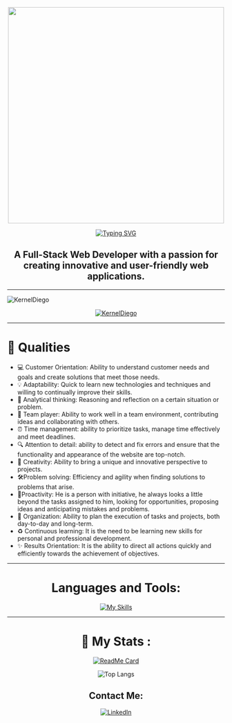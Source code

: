 <div id="header" align="center">
  <img src="https://i.giphy.com/media/qgQUggAC3Pfv687qPC/giphy.webp" width="500">
  
  [![Typing SVG](https://readme-typing-svg.demolab.com?font=Fira+Code&size=46&duration=1000&pause=10000&center=true&vCenter=true&random=false&width=435&height=70&lines=Hi%2C+I'm+Diego)](https://git.io/typing-svg)
  
  <h2 align="center">A Full-Stack Web Developer with a passion for creating innovative and user-friendly web applications.</h3>
  </div>


---

<p align="left"><img src="https://komarev.com/ghpvc/?username=KernelDiego&label=Profile%20views&color=blue&style=flat" alt="KernelDiego" /></p>
<p align="center"><a href="https://github.com/ryo-ma/github-profile-trophy"><img src="https://github-profile-trophy.vercel.app/?username=KernelDiego&theme=monokai" alt="KernelDiego" /></a></p>

---

# 🌟 Qualities

- 💻 Customer Orientation: Ability to understand customer needs and goals and create solutions that meet those needs.
- 💡 Adaptability: Quick to learn new technologies and techniques and willing to continually improve their skills.
- 🧠 Analytical thinking: Reasoning and reflection on a certain situation or problem.
- 🤝 Team player: Ability to work well in a team environment, contributing ideas and collaborating with others.
- ⏰ Time management: ability to prioritize tasks, manage time effectively and meet deadlines.
- 🔍 Attention to detail: ability to detect and fix errors and ensure that the functionality and appearance of the website are top-notch.
- 🎨 Creativity: Ability to bring a unique and innovative perspective to projects.
- 🛠️Problem solving: Efficiency and agility when finding solutions to problems that arise.
- 🚀Proactivity: He is a person with initiative, he always looks a little beyond the tasks assigned to him, looking for opportunities, proposing ideas and anticipating mistakes and problems.
- 📝 Organization: Ability to plan the execution of tasks and projects, both day-to-day and long-term.
- ♻️ Continuous learning: It is the need to be learning new skills for personal and professional development.
- ✨ Results Orientation: It is the ability to direct all actions quickly and efficiently towards the achievement of objectives.


---

<div align="center">

# Languages and Tools:
<!--
<a href="https://es.reactjs.org/"><img src="https://github.com/devicons/devicon/blob/master/icons/react/react-original.svg" title="REACT" alt="React" width="70" height="70"/>&nbsp;</a>
<a href="https://www.typescriptlang.org/"><img src="https://github.com/devicons/devicon/blob/master/icons/typescript/typescript-plain.svg" title="Typescript" alt="Typescript" width="70" height="70"/>&nbsp;</a>
<a href="https://developer.mozilla.org/es/docs/Web/JavaScript"><img src="https://github.com/devicons/devicon/blob/master/icons/javascript/javascript-plain.svg" title="Javascript" alt="Javascript" width="70" height="70"/>&nbsp;</a>
<a href="https://nodejs.org/es"><img src="https://github.com/devicons/devicon/blob/master/icons/nodejs/nodejs-plain.svg" title="Node.js" alt="Node.js" width="70" height="70"/>&nbsp;</a>
<a href="https://es.redux.js.org/"><img src="https://github.com/devicons/devicon/blob/master/icons/redux/redux-original.svg" title="Redux" alt="Redux" width="70" height="70"/>&nbsp;</a>
<a href="https://www.postgresql.org/"><img src="https://github.com/devicons/devicon/blob/master/icons/postgresql/postgresql-plain.svg" title="PostgreSQL" alt="PostgreSQL" width="70" height="70"/>&nbsp;</a>
<a href="https://www.mongodb.com/es"><img src="https://github.com/devicons/devicon/blob/master/icons/mongodb/mongodb-original-wordmark.svg" title="MongoDB" alt="MongoDB" width="70" height="70"/>&nbsp;</a>
<a href="https://expressjs.com/es/"><img src="https://github.com/devicons/devicon/blob/master/icons/express/express-original-wordmark.svg" title="Express" alt="Express" width="70" height="70"/>&nbsp;</a>
<a href="https://graphql.org/"><img src="https://github.com/devicons/devicon/blob/master/icons/graphql/graphql-plain.svg" title="GraphQL" alt="GraphQL" width="70" height="70"/>&nbsp;</a>
<a href="https://nextjs.org/"><img src="https://github.com/devicons/devicon/blob/master/icons/nextjs/nextjs-original-wordmark.svg" title="NextJS" alt="NextJS" width="70" height="70"/>&nbsp;</a>
<a href="https://git-scm.com/"><img src="https://github.com/devicons/devicon/blob/master/icons/git/git-plain-wordmark.svg" title="Git" alt="Git" width="70" height="70"/>&nbsp;</a>
<a href="https://sass-lang.com/"><img src="https://github.com/devicons/devicon/blob/master/icons/sass/sass-original.svg" title="SASS" alt="SASS" width="70" height="70"/>&nbsp;</a>
<a href="https://developer.mozilla.org/en-US/docs/Glossary/HTML5"><img src="https://github.com/devicons/devicon/blob/master/icons/html5/html5-plain.svg" title="HTML5" alt="HTML5" width="70" height="70"/>&nbsp;</a>
<a href="https://developer.mozilla.org/es/docs/Web/CSS"><img src="https://github.com/devicons/devicon/blob/master/icons/css3/css3-plain.svg" title="CSS3" alt="CSS3" width="70" height="70"/>&nbsp;</a>
<a href="https://tailwindcss.com/"><img src="https://github.com/devicons/devicon/blob/master/icons/tailwindcss/tailwindcss-plain.svg" title="TailwindCSS" alt="TailwindCSS" width="70" height="70"/>&nbsp;</a>
<a href="https://mui.com/"><img src="https://github.com/devicons/devicon/blob/master/icons/materialui/materialui-original.svg" title="Materialui" alt="Materialui" width="70" height="70"/>&nbsp;</a>
<a href="https://flutter.dev/"><img src="https://github.com/devicons/devicon/blob/master/icons/flutter/flutter-plain.svg" title="Flutter" alt="Flutter" width="70" height="70"/>&nbsp;</a>
<a href="https://www.python.org/"><img src="https://github.com/devicons/devicon/blob/master/icons/python/python-original.svg" title="Python" alt="Python" width="70" height="70"/>&nbsp;</a>
<a href="https://www.gnu.org/software/bash/"><img src="https://github.com/devicons/devicon/blob/master/icons/bash/bash-original.svg" title="Bash" alt="Bash" width="70" height="70"/>&nbsp;</a>
<a href="https://www.arduino.cc/"><img src="https://github.com/devicons/devicon/blob/master/icons/arduino/arduino-original-wordmark.svg" title="Arduino" alt="Arduino" width="70" height="70"/>&nbsp;</a>
<a href="https://jquery.com/"><img src="https://github.com/devicons/devicon/blob/master/icons/jquery/jquery-original-wordmark.svg" title="JQuery" alt="JQuery" width="70" height="70"/>&nbsp;</a>
-->

[![My Skills](https://skillicons.dev/icons?i=vscode,git,github,linux,bash,powershell,vim,raspberrypi,arduino,py,html,pug,js,ts,react,redux,astro,vercel,nextjs,regex,threejs,jest,postman,css,sass,bootstrap,tailwind,materialui,svg,aws,dynamodb,nodejs,deno,postgres,sequelize,express,mongodb,graphql,firebase,dart,flutter,electron,kubernetes,docker,webpack,babel,vite,md,discord&theme=dark)](https://skillicons.dev)

</div>


---

<div align="center">

# 🔭 My Stats :

<!-- [![GitHub Streak](https://github-readme-streak-stats.herokuapp.com/?user=kerneldiego&theme=dark)](https://git.io/streak-stats) -->

[![ReadMe Card](https://github-readme-stats.vercel.app/api?username=kerneldiego&show_icons=true&theme=radical)](https://github.com/kerneldiego/github-readme-stats)

![Top Langs](https://github-readme-stats.vercel.app/api/top-langs/?username=KernelDiego&layout=compact&theme=radical)

## Contact Me:

[![LinkedIn](https://img.shields.io/badge/-LinkedIn-blue?logo=linkedin)](https://www.linkedin.com/in/diegokernel/)

</div>
